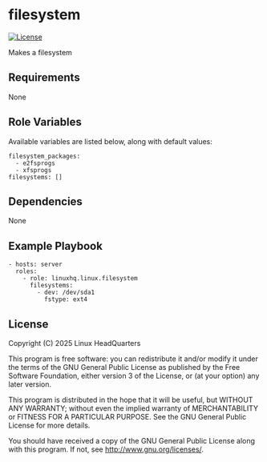# filesystem

[![License](https://img.shields.io/badge/license-GPLv3-lightgreen)](https://www.gnu.org/licenses/gpl-3.0.en.html#license-text)

Makes a filesystem

## Requirements

None

## Role Variables

Available variables are listed below, along with default values:

    filesystem_packages:
      - e2fsprogs
      - xfsprogs
    filesystems: []

## Dependencies

None

## Example Playbook

    - hosts: server
      roles:
        - role: linuxhq.linux.filesystem
          filesystems:
            - dev: /dev/sda1
              fstype: ext4

## License

Copyright (C) 2025 Linux HeadQuarters

This program is free software: you can redistribute it and/or modify
it under the terms of the GNU General Public License as published by
the Free Software Foundation, either version 3 of the License, or
(at your option) any later version.

This program is distributed in the hope that it will be useful,
but WITHOUT ANY WARRANTY; without even the implied warranty of
MERCHANTABILITY or FITNESS FOR A PARTICULAR PURPOSE. See the
GNU General Public License for more details.

You should have received a copy of the GNU General Public License
along with this program. If not, see <http://www.gnu.org/licenses/>.
